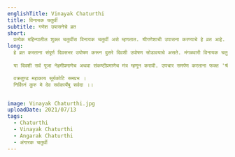 ```yaml
---
englishTitle: Vinayak Chaturthi
title: विनायक चतुर्थी
subtitle: गणेश उपासनेचे व्रत
short:
  प्रत्येक महिन्यातील शुक्ल चतुर्थीस विनायक चतुर्थी असे म्हणतात. श्रीगणेशाची उपासना करण्याचे हे व्रत आहे. गणेशाच्या अनेक अवतारांपैकी विनायक हा एक अवतार आहे. विनायक चतुर्थी व्रतासाठी मध्याह्नकाली (तृतीयायुक्त) असलेली चतुर्थी घ्यावी हा सामान्य नियम आहे.
long:
  हे व्रत करताना संपूर्ण दिवसभर उपोषण करून दुसरे दिवशी उपोषण सोडावयाचे असते. मंगळवारी विनायक चतुर्थी असताना अंगारक योग असतो. अंगारक योगाचे विशेष महत्त्व मानले आहे. विनायकी हे संकष्टीप्रमाणेच सर्व कामनांना सिद्धिदायक असे व्रत आहे. पंचागात विनायक चतुर्थी व संकष्ट चतुर्थी असे उल्लेख असतात. या दिवशी गणेशपूजा हा प्रधान विधी असतो.  मुख्यतः गाणपत्य संप्रदायाचे अनुयायी हे व्रत करतात. विनायक हे गणपतीचेच नाव आहे. या व्रतसाधनाने सर्व विघ्ने, बाधांचे निरसन होते व सर्व कामना परिपूर्ण होतात. गणपतीची कृपा प्राप्त होते. संकटकाळी पुष्कळ लोक आपल्यावरील संकटाचा नाश होण्यासाठी हे व्रत करतात व श्रीगजाननाला नवस बोलतात.
  
  या दिवशी सर्व पूजा नेहमीप्रमाणेच अथवा संकष्टीप्रमाणेच मंत्र म्हणून करावी. उपचार समर्पण करताना फक्त 'श्री सिद्धिविनायकाय नमः।' असे म्हणून करावा.

  वक्रतुण्ड महाकाय सूर्यकोटि समप्रभ ।
  निर्विघ्नं कुरु मे देव सर्वकार्येषु सर्वदा ।।


image: Vinayak Chaturthi.jpg
uploadDate: 2021/07/13
tags:
  - Chaturthi
  - Vinayak Chaturthi
  - Angarak Chaturthi
  - अंगारक चतुर्थी
---
```

